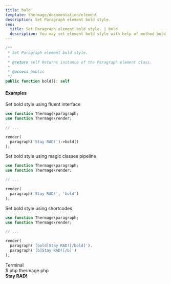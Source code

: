```yaml
---
title: bold
template: thermage/documentation/element
description: Set Paragraph element bold style.
seo:
  title: Set Paragraph element bold style. | bold
  description: You may set element bold style with help of method bold
---
```


```php
/**
 * Set Paragraph element bold style.
 *
 * @return self Returns instance of the Paragraph element class.
 *
 * @access public
 */
public function bold(): self
```

#### Examples

Set bold style using fluent interface
```php
use function Thermage\paragraph;
use function Thermage\render;

// ...

render( 
  paragraph('Stay RAD!')->bold()
);
```

Set bold style using magic classes pipeline
```php
use function Thermage\paragraph;
use function Thermage\render;

// ...

render( 
  paragraph('Stay RAD!', 'bold')
);
```

Set bold style using shortcodes
```php 
use function Thermage\paragraph;
use function Thermage\render;

// ...

render( 
  paragraph('[bold]Stay RAD![/bold]').
  paragraph('[b]Stay RAD![/b]')
);
```

<div class="terminal">
  <div class="terminal-header">Terminal</div>
  <div class="terminal-body">
    <div class="terminal-command">$ php thermage.php</div>
    <div class="el-div" style="font-weight: bold;">Stay RAD!</div>
  </div>
</div>